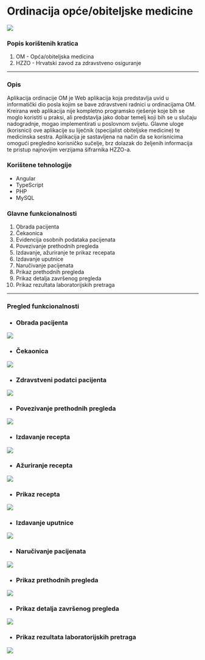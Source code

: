 # Ordinacija opće/obiteljske medicine
![](src/assets/images/doctorLogo.png)

### Popis korištenih kratica
1. OM - Opća/obiteljska medicina
2. HZZO - Hrvatski zavod za zdravstveno osiguranje
---
### Opis
Aplikacija ordinacije OM je Web aplikacija koja predstavlja uvid u informatički dio posla kojim se bave zdravstveni radnici u ordinacijama OM. Kreirana web aplikacija nije kompletno programsko rješenje koje bih se moglo koristiti u praksi, ali predstavlja jako dobar temelj koji bih se u slučaju nadogradnje, mogao implementirati u poslovnom svijetu.
Glavne uloge (korisnici) ove aplikacije su liječnik (specijalist obiteljske medicine) te medicinska sestra.
Aplikacija je sastavljena na način da se korisnicima omogući pregledno korisničko sučelje, brz dolazak do željenih informacija te pristup najnovijim verzijama šifrarnika HZZO-a.

### Korištene tehnologije
* Angular
* TypeScript
* PHP
* MySQL

### Glavne funkcionalnosti
1. Obrada pacijenta
2. Čekaonica
3. Evidencija osobnih podataka pacijenata
4. Povezivanje prethodnih pregleda
5. Izdavanje, ažuriranje te prikaz recepata
6. Izdavanje uputnice
7. Naručivanje pacijenata
8. Prikaz prethodnih pregleda
9. Prikaz detalja završenog pregleda
10. Prikaz rezultata laboratorijskih pretraga
---
### Pregled funkcionalnosti
* ### Obrada pacijenta
![](src/assets/images/cijelaObrada.PNG)
* ### Čekaonica
![](src/assets/images/cekaonica.PNG)
* ### Zdravstveni podatci pacijenta
![](src/assets/images/zdravstveniPodatciAktivan.PNG)
* ### Povezivanje prethodnih pregleda
![](src/assets/images/povezanaPovijestBolesti.PNG)
* ### Izdavanje recepta
![](src/assets/images/izdavanjeRecepta.PNG)
* ### Ažuriranje recepta
![](src/assets/images/azuriranjeRecepta.PNG)
* ### Prikaz recepta
![](src/assets/images/prikazRecepta.PNG)
* ### Izdavanje uputnice
![](src/assets/images/izdavanjeUputnice.PNG)
* ### Naručivanje pacijenata
![](src/assets/images/narucivanjePacijenta.PNG)
* ### Prikaz prethodnih pregleda
![](src/assets/images/prethodniPreglediAktivan.PNG)
* ### Prikaz detalja završenog pregleda
![](src/assets/images/detaljiPregleda.PNG)
* ### Prikaz rezultata laboratorijskih pretraga
![](src/assets/images/rezultatiPretraga.PNG)
